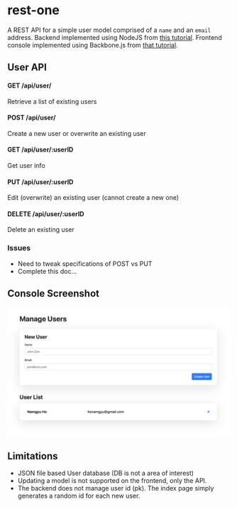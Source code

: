 # rest-one
A REST API for a simple user model comprised of a `name` and an `email` address. Backend implemented using NodeJS from [this tutorial](https://www.tutorialspoint.com/nodejs/index.htm). Frontend console implemented using Backbone.js from [that tutorial](https://adrianmejia.com/blog/2012/09/11/backbone-dot-js-for-absolute-beginners-getting-started/).

## User API

#### GET /api/user/
Retrieve a list of existing users

#### POST /api/user/
Create a new user or overwrite an existing user

#### GET /api/user/:userID
Get user info

#### PUT /api/user/:userID
Edit (overwrite) an existing user (cannot create a new one)

#### DELETE /api/user/:userID
Delete an existing user

### Issues
- Need to tweak specifications of POST vs PUT
- Complete this doc...


## Console Screenshot

![wow!](docs/example.png)


## Limitations
- JSON file based User database (DB is not a area of interest)
- Updating a model is not supported on the frontend, only the API.
- The backend does not manage user id (pk). The index page simply generates a random id for each new user.
